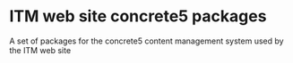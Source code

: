 # ITM web site concrete5 packages

A set of packages for the concrete5 content management system used by the ITM web site
